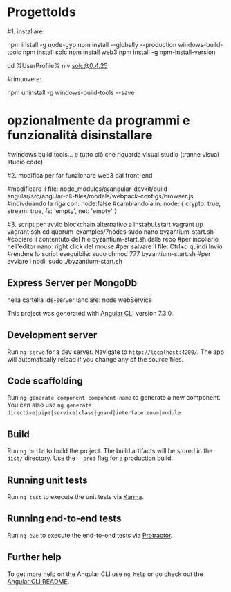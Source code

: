 # ProgettoIds

#1. installare:

npm install -g node-gyp
npm install --globally --production windows-build-tools
npm install solc
npm install web3
npm install -g npm-install-version

cd %UserProfile%
niv solc@0.4.25 

#rimuovere:

npm uninstall -g windows-build-tools --save

# opzionalmente da programmi e funzionalità disinstallare
#windows build tools... e tutto ciò che riguarda visual studio (tranne visual studio code)

#2. modifica per far funzionare web3 dal front-end

#modificare il file:
node_modules/@angular-devkit/build-angular/src/angular-cli-files/models/webpack-configs/browser.js
#indivduando la riga con:
node:false 
#cambiandola in:
node: { crypto: true, stream: true, fs: 'empty', net: 'empty' }

#3. script per avvio blockchain alternativo a instabul.start 
vagrant up
vagrant ssh
cd quorum-examples/7nodes
sudo nano byzantium-start.sh
#copiare il contentuto del file byzantium-start.sh dalla repo
#per incollarlo nell'editor nano: right click del mouse
#per salvare il file: Ctrl+o quindi Invio
#rendere lo script eseguibile:
sudo chmod 777 byzantium-start.sh
#per avviare i nodi:
sudo ./byzantium-start.sh

## Express Server per MongoDb

nella cartella ids-server lanciare:
node webService

This project was generated with [Angular CLI](https://github.com/angular/angular-cli) version 7.3.0.

## Development server

Run `ng serve` for a dev server. Navigate to `http://localhost:4200/`. The app will automatically reload if you change any of the source files.

## Code scaffolding

Run `ng generate component component-name` to generate a new component. You can also use `ng generate directive|pipe|service|class|guard|interface|enum|module`.

## Build

Run `ng build` to build the project. The build artifacts will be stored in the `dist/` directory. Use the `--prod` flag for a production build.

## Running unit tests

Run `ng test` to execute the unit tests via [Karma](https://karma-runner.github.io).

## Running end-to-end tests

Run `ng e2e` to execute the end-to-end tests via [Protractor](http://www.protractortest.org/).

## Further help

To get more help on the Angular CLI use `ng help` or go check out the [Angular CLI README](https://github.com/angular/angular-cli/blob/master/README.md).
